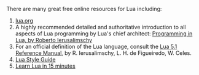 There are many great free online resources for Lua including:

  1. [lua.org][8]
  2. A highly recommended detailed and authoritative introduction to all aspects of Lua programming by Lua's chief architect: [Programming in Lua, by Roberto Ierusalimschy][6]
  3. For an official definition of the Lua language, consult the [Lua 5.1 Reference Manual][7], by R. Ierusalimschy, L. H. de Figueiredo, W. Celes.
  4. [Lua Style Guide][4]
  5. [Learn Lua in 15 minutes][5]

[4]: https://github.com/Olivine-Labs/lua-style-guide
[5]: http://tylerneylon.com/a/learn-lua/
[6]: http://www.lua.org/pil/
[7]: http://www.lua.org/manual/5.1/
[8]: http://www.lua.org
